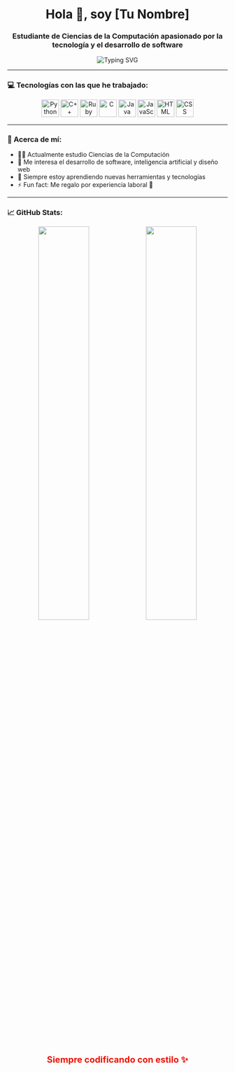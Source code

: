 <h1 align="center">Hola 👋, soy [Tu Nombre]</h1>
<h3 align="center">Estudiante de Ciencias de la Computación apasionado por la tecnología y el desarrollo de software</h3>

<div align="center">
  <img src="https://readme-typing-svg.demolab.com?font=Fira+Code&size=24&pause=1000&color=00FFFF&center=true&vCenter=true&multiline=true&width=600&height=100&lines=Apasionado+por+la+programación;Amante+de+los+algoritmos+y+los+retos;Siempre+aprendiendo+cosas+nuevas" alt="Typing SVG" />
</div>

---

### 💻 Tecnologías con las que he trabajado:

<p align="center">
  <img src="https://cdn.jsdelivr.net/gh/devicons/devicon/icons/python/python-original.svg" width="40" alt="Python"/>
  <img src="https://cdn.jsdelivr.net/gh/devicons/devicon/icons/cplusplus/cplusplus-original.svg" width="40" alt="C++"/>
  <img src="https://cdn.jsdelivr.net/gh/devicons/devicon/icons/ruby/ruby-original.svg" width="40" alt="Ruby"/>
  <img src="https://cdn.jsdelivr.net/gh/devicons/devicon/icons/c/c-original.svg" width="40" alt="C"/>
  <img src="https://cdn.jsdelivr.net/gh/devicons/devicon/icons/java/java-original.svg" width="40" alt="Java"/>
  <img src="https://cdn.jsdelivr.net/gh/devicons/devicon/icons/javascript/javascript-original.svg" width="40" alt="JavaScript"/>
  <img src="https://cdn.jsdelivr.net/gh/devicons/devicon/icons/html5/html5-original.svg" width="40" alt="HTML"/>
  <img src="https://cdn.jsdelivr.net/gh/devicons/devicon/icons/css3/css3-original.svg" width="40" alt="CSS"/>
</p>

---

### 🎯 Acerca de mí:

- 👨‍🎓 Actualmente estudio Ciencias de la Computación
- 🔭 Me interesa el desarrollo de software, inteligencia artificial y diseño web
- 🌱 Siempre estoy aprendiendo nuevas herramientas y tecnologías
- ⚡ Fun fact: Me regalo por experiencia laboral 🧠

---

### 📈 GitHub Stats:

<p align="center">
  <img src="https://github-readme-stats.vercel.app/api?Crislord987&show_icons=true&theme=tokyonight" width="48%"/>
  <img src="https://github-readme-stats.vercel.app/api/top-langs/?Crislord987o&layout=compact&theme=tokyonight" width="48%"/>
</p>

<div align="center">
  <p style="font-size:20px;">
    <span style="animation: rgb-fade 4s infinite; font-weight: bold;">Siempre codificando con estilo ✨</span>
  </p>
</div>

<style>
@keyframes rgb-fade {
  0%   { color: red; }
  33%  { color: lime; }
  66%  { color: cyan; }
  100% { color: red; }
}
</style>
